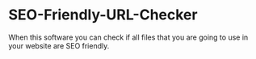 SEO-Friendly-URL-Checker
========================

When this software you can check if all files that you are going to use in your website are SEO friendly.
